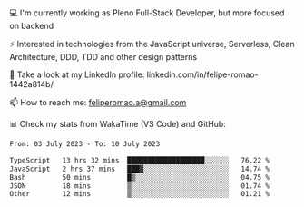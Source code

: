 💻 I'm currently working as Pleno Full-Stack Developer, but more focused on backend

⚡ Interested in technologies from the JavaScript universe, Serverless, Clean Architecture, DDD, TDD and other design patterns

👥 Take a look at my LinkedIn profile: linkedin.com/in/felipe-romao-1442a814b/

📫 How to reach me: feliperomao.a@gmail.com

📊 Check my stats from WakaTime (VS Code) and GitHub:

<!--START_SECTION:waka-->

```txt
From: 03 July 2023 - To: 10 July 2023

TypeScript   13 hrs 32 mins  ███████████████████░░░░░░   76.22 %
JavaScript   2 hrs 37 mins   ███▓░░░░░░░░░░░░░░░░░░░░░   14.74 %
Bash         50 mins         █▒░░░░░░░░░░░░░░░░░░░░░░░   04.75 %
JSON         18 mins         ▒░░░░░░░░░░░░░░░░░░░░░░░░   01.74 %
Other        12 mins         ▒░░░░░░░░░░░░░░░░░░░░░░░░   01.21 %
```

<!--END_SECTION:waka-->
